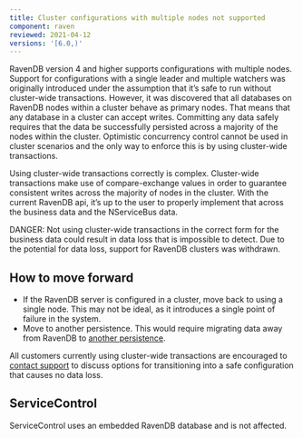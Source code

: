 ```yaml
---
title: Cluster configurations with multiple nodes not supported
component: raven
reviewed: 2021-04-12
versions: '[6.0,)'
---
```


RavenDB version 4 and higher supports configurations with multiple nodes. Support for configurations with a single leader and multiple watchers was originally introduced under the assumption that it’s safe to run without cluster-wide transactions. However, it was discovered that all databases on RavenDB nodes within a cluster behave as primary nodes. That means that any database in a cluster can accept writes. Committing any data safely requires that the data be successfully persisted across a majority of the nodes within the cluster. Optimistic concurrency control cannot be used in cluster scenarios and the only way to enforce this is by using cluster-wide transactions.

Using cluster-wide transactions correctly is complex. Cluster-wide transactions make use of compare-exchange values in order to guarantee consistent writes across the majority of nodes in the cluster. With the current RavenDB api, it’s up to the user to properly implement that across the business data and the NServiceBus data.

DANGER: Not using cluster-wide transactions in the correct form for the business data could result in data loss that is impossible to detect. Due to the potential for data loss, support for RavenDB clusters was withdrawn.

## How to move forward

- If the RavenDB server is configured in a cluster, move back to using a single node. This may not be ideal, as it introduces a single point of failure in the system.
- Move to another persistence. This would require migrating data away from RavenDB to [another persistence](/persistence).

All customers currently using cluster-wide transactions are encouraged to [contact support](https://particular.net/support) to discuss options for transitioning into a safe configuration that causes no data loss.

## ServiceControl

ServiceControl uses an embedded RavenDB database and is not affected.
